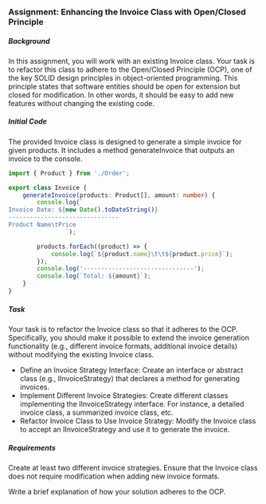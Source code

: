 ### Assignment: Enhancing the Invoice Class with Open/Closed Principle

##### Background

In this assignment, you will work with an existing Invoice class. Your task is to refactor this class to adhere to the Open/Closed Principle (OCP), one of the key SOLID design principles in object-oriented programming. This principle states that software entities should be open for extension but closed for modification. In other words, it should be easy to add new features without changing the existing code.

##### Initial Code

The provided Invoice class is designed to generate a simple invoice for given products. It includes a method generateInvoice that outputs an invoice to the console.

```ts
import { Product } from './Order';

export class Invoice {
    generateInvoice(products: Product[], amount: number) {
        console.log(`
Invoice Date: ${new Date().toDateString()}
-------------------------------
Product Name\tPrice
                `);

        products.forEach((product) => {
            console.log(`${product.name}\t\t${product.price}`);
        });
        console.log('-------------------------------');
        console.log(`Total: ${amount}`);
    }
}
```

##### Task

Your task is to refactor the Invoice class so that it adheres to the OCP. Specifically, you should make it possible to extend the invoice generation functionality (e.g., different invoice formats, additional invoice details) without modifying the existing Invoice class.

-   Define an Invoice Strategy Interface: Create an interface or abstract class (e.g., IInvoiceStrategy) that declares a method for generating invoices.
-   Implement Different Invoice Strategies: Create different classes implementing the IInvoiceStrategy interface. For instance, a detailed invoice class, a summarized invoice class, etc.
-   Refactor Invoice Class to Use Invoice Strategy: Modify the Invoice class to accept an IInvoiceStrategy and use it to generate the invoice.

##### Requirements

Create at least two different invoice strategies.
Ensure that the Invoice class does not require modification when adding new invoice formats.

Write a brief explanation of how your solution adheres to the OCP.